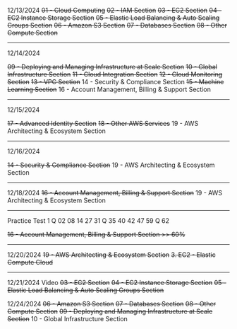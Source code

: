 12/13/2024
~~01 - Cloud Computing~~
~~02 - IAM Section~~
~~03 - EC2 Section~~
~~04 - EC2 Instance Storage Section~~
~~05 - Elastic Load Balancing & Auto Scaling Groups Section~~
~~06 - Amazon S3 Section~~
~~07 - Databases Section~~
~~08 - Other Compute Section~~

---

12/14/2024

~~09 - Deploying and Managing Infrastructure at Scale Section~~
~~10 - Global Infrastructure Section~~
~~11 - Cloud Integration Section~~
~~12 - Cloud Monitoring Section~~
~~13 - VPC Section~~
14 - Security & Compliance Section
~~15 - Machine Learning Section~~
16 - Account Management, Billing & Support Section

---

12/15/2024

~~17 - Advanced Identity Section~~
~~18 - Other AWS Services~~
19 - AWS Architecting & Ecosystem Section

---

12/16/2024

~~14 - Security & Compliance Section~~
19 - AWS Architecting & Ecosystem Section

---

12/18/2024
~~16 - Account Management, Billing & Support Section~~
19 - AWS Architecting & Ecosystem Section

---

Practice Test 1
Q 02 08 14 27 31
Q 35 40 42 47 59
Q 62

~~16 - Account Management, Billing & Support Section >> 60%~~

---

12/20/2024
~~19 - AWS Architecting & Ecosystem Section~~
~~3. EC2 - Elastic Compute Cloud~~

---

12/21/2024
Video
~~03 - EC2 Section~~
~~04 - EC2 Instance Storage Section~~
~~05 - Elastic Load Balancing & Auto Scaling Groups Section~~

12/24/2024
~~06 - Amazon S3 Section~~
~~07 - Databases Section~~
~~08 - Other Compute Section~~
~~09 - Deploying and Managing Infrastructure at Scale Section~~
10 - Global Infrastructure Section
